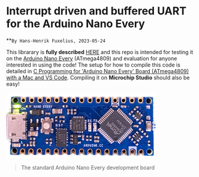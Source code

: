 # Interrupt driven and buffered UART for the Arduino Nano Every

**``By Hans-Henrik Fuxelius, 2023-05-24``

This librarary is **fully described** [HERE](https://github.com/fuxelius/atmega_avr_uart_v2) and this repo is intended for testing it on the [Arduino Nano Every](https://docs.arduino.cc/hardware/nano-every) (ATmega4809) and evaluation for anyone interested in using the code! The setup for how to compile this code is detailed in [C Programming for 'Arduino Nano Every' Board (ATmega4809) with a Mac and VS Code](https://github.com/fuxelius/nano_every_bare_metal#c-programming-for-arduino-nano-every-board-atmega4809-with-a-mac-and-vs-code). Compiling it on **Microchip Studio** should also be easy!

<img src="doc/pic/closeup.png"  width="400">

> The standard Arduino Nano Every development board